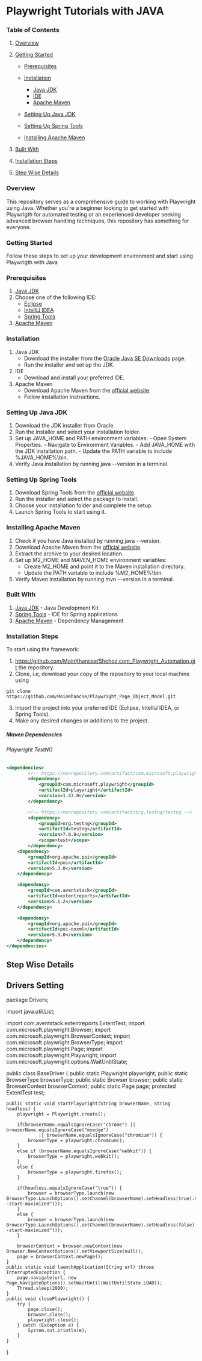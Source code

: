 # **Playwright Tutorials with JAVA**
### Table of Contents

1. [Overview](#Overview)
2. [Getting Started](#Getting-Started)

    - [Prerequisites](#prerequisites)
    - [Installation](#installation)

      - [Java JDK](#java-jdk)
      - [IDE](#ide)
      - [Apache Maven](#apache-maven)

    - [Setting Up Java JDK](#setting-up-java-jdk)
    - [Setting Up Spring Tools](#setting-up-spring-tools)
    - [Installing Apache Maven](#installing-apache-maven)

11. [Built With](#built-with)
12. [Installation Steps](#installation-steps)   
21. [Step Wise Details](#step-wise-details)

### Overview
This repository serves as a comprehensive guide to working with Playwright using Java. Whether you're a beginner looking to get started with Playwrigth for automated testing or an experienced developer seeking advanced browser handling techniques, this repository has something for everyone.

### Getting Started
Follow these steps to set up your development environment and start using Playwrigth with Java

### Prerequisites

1. [Java JDK](https://www.oracle.com/java/technologies/javase-jdk15-downloads.html)
2. Choose one of the following IDE:
    - [Eclipse](https://www.eclipse.org/downloads/packages/release/2024-03/r/eclipse-ide-java-developers)
    - [IntelliJ IDEA](https://www.jetbrains.com/idea/download/)
    - [Spring Tools](https://spring.io/tools)
3. [Apache Maven](https://maven.apache.org/download.cgi)

### Installation

1. Java JDK
    - Download the installer from the [Oracle Java SE Downloads](https://www.oracle.com/java/technologies/javase-jdk15-downloads.html) page.
    - Run the installer and set up the JDK.
2. IDE
    - Download and install your preferred IDE.
3. Apache Maven
    - Download Apache Maven from the [official website](https://maven.apache.org/download.cgi).
    - Follow installation instructions.
  
### Setting Up Java JDK

1. Download the JDK installer from Oracle.
2. Run the installer and select your installation folder.
3. Set up JAVA_HOME and PATH environment variables:
         - Open System Properties.
         - Navigate to Environment Variables.
         - Add JAVA_HOME with the JDK installation path.
         - Update the PATH variable to include %JAVA_HOME%\bin.
4. Verify Java installation by running java --version in a terminal.

### Setting Up Spring Tools

1. Download Spring Tools from the [official website](https://spring.io/tools).
2. Run the installer and select the package to install.
3. Choose your installation folder and complete the setup.
4. Launch Spring Tools to start using it.

### Installing Apache Maven

1. Check if you have Java installed by running java --version.
2. Download Apache Maven from the [official website](https://maven.apache.org/download.cgi).
3. Extract the archive to your desired location.
4. Set up M2_HOME and MAVEN_HOME environment variables:
    - Create M2_HOME and point it to the Maven installation directory.
    - Update the PATH variable to include %M2_HOME%\bin.
5. Verify Maven installation by running mvn --version in a terminal.

### Built With

1. [Java JDK](https://www.oracle.com/java/) - Java Development Kit
2. [Spring Tools](https://spring.io/tools/) - IDE for Spring applications
3. [Apache Maven](https://maven.apache.org/) - Dependency Management

### Installation Steps
To start using the framework:

1. https://github.com/MoinKhancse/Shohoz.com_Playwright_Automation.git the repository.
2. Clone, i.e, download your copy of the repository to your local machine using
```
git clone https://github.com/MoinKhancse/Playwright_Page_Object_Model.git

```
3. Import the project into your preferred IDE (Eclipse, IntelliJ IDEA, or Spring Tools).
4. Make any desired changes or additions to the project.

##### Maven Dependencies

###### Playwright TestNG

```xml
<dependencies>
		<!-- https://mvnrepository.com/artifact/com.microsoft.playwright/playwright -->
        <dependency>
            <groupId>com.microsoft.playwright</groupId>
            <artifactId>playwright</artifactId>
            <version>1.43.0</version>
        </dependency>

		<!-- https://mvnrepository.com/artifact/org.testng/testng -->
		<dependency>
			<groupId>org.testng</groupId>
			<artifactId>testng</artifactId>
			<version>7.8.0</version>
			<scope>test</scope>
		</dependency>
	<dependency>
	    <groupId>org.apache.poi</groupId>
	    <artifactId>poi</artifactId>
	    <version>5.3.0</version>
	</dependency>

	<dependency>
	    <groupId>com.aventstack</groupId>
	    <artifactId>extentreports</artifactId>
	    <version>5.1.2</version>
	</dependency>

	<dependency>
	    <groupId>org.apache.poi</groupId>
	    <artifactId>poi-ooxml</artifactId>
	    <version>5.3.0</version>
	</dependency>
</dependencies>
```

## Step Wise Details

## Drivers Setting

package Drivers;

import java.util.List;

import com.aventstack.extentreports.ExtentTest;
import com.microsoft.playwright.Browser;
import com.microsoft.playwright.BrowserContext;
import com.microsoft.playwright.BrowserType;
import com.microsoft.playwright.Page;
import com.microsoft.playwright.Playwright;
import com.microsoft.playwright.options.WaitUntilState;

public class BaseDriver {
	public static Playwright playwright;
	public static BrowserType browserType;
	public static Browser browser;
	public static BrowserContext browserContext;
	public static Page page;
	protected ExtentTest test;
	
	public static void startPlaywright(String browserName, String headless) {
		playwright = Playwright.create();
		
		if(browserName.equalsIgnoreCase("chrome") || browserName.equalsIgnoreCase("msedge") 
				|| browserName.equalsIgnoreCase("chromium")) {
			browserType = playwright.chromium();
		}
		else if (browserName.equalsIgnoreCase("webkit")) {
			browserType = playwright.webkit();
		}
		else {
			browserType = playwright.firefox();
		}
		
		if(headless.equalsIgnoreCase("true")) {
			browser = browserType.launch(new BrowserType.LaunchOptions().setChannel(browserName).setHeadless(true).setArgs(List.of("--start-maximized")));
		}
		else {
			browser = browserType.launch(new BrowserType.LaunchOptions().setChannel(browserName).setHeadless(false).setArgs(List.of("--start-maximized")));
		}
		
		browserContext = browser.newContext(new Browser.NewContextOptions().setViewportSize(null));
		page = browserContext.newPage();	
	}
	public static void launchApplication(String url) throws InterruptedException {
		page.navigate(url, new Page.NavigateOptions().setWaitUntil(WaitUntilState.LOAD));
		Thread.sleep(2000);	
	}
	public void closePlaywright() {
		try {
			page.close();
			browser.close();
			playwright.close();
		} catch (Exception e) {
			System.out.println(e);
		}
	}

}


